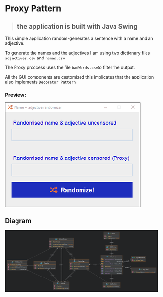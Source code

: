 # Proxy Pattern

> ## the application is built with Java Swing

This simple application random-generates a sentence with a name and an adjective.

To generate the names and the adjectives I am using two dictionary files `adjectives.csv` and `names.csv`

The Proxy proccess uses the file `badWords.csv`to filter the output.

All the GUI components are customized this implicates that the application also implements `Decorator Pattern`

### Preview:

![](img/preview.gif)


## Diagram
![](img/Proxy.png)